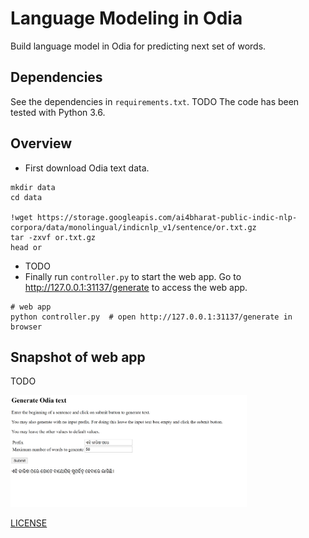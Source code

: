 # Language Modeling in Odia

Build language model in Odia for predicting next set of words.

## Dependencies
See the dependencies in `requirements.txt`.  TODO
The code has been tested with Python 3.6.

## Overview

- First download Odia text data.

```shell
mkdir data
cd data

!wget https://storage.googleapis.com/ai4bharat-public-indic-nlp-corpora/data/monolingual/indicnlp_v1/sentence/or.txt.gz
tar -zxvf or.txt.gz
head or
```

- TODO
- Finally run `controller.py` to start the web app. Go to http://127.0.0.1:31137/generate to access the web app.

```shell
# web app
python controller.py  # open http://127.0.0.1:31137/generate in browser
```

## Snapshot of web app
TODO

<img src="/snapshot.png" width="75%" height="75%"/>

[LICENSE](https://github.com/OdiaNLP/language-modeling/blob/main/LICENSE)